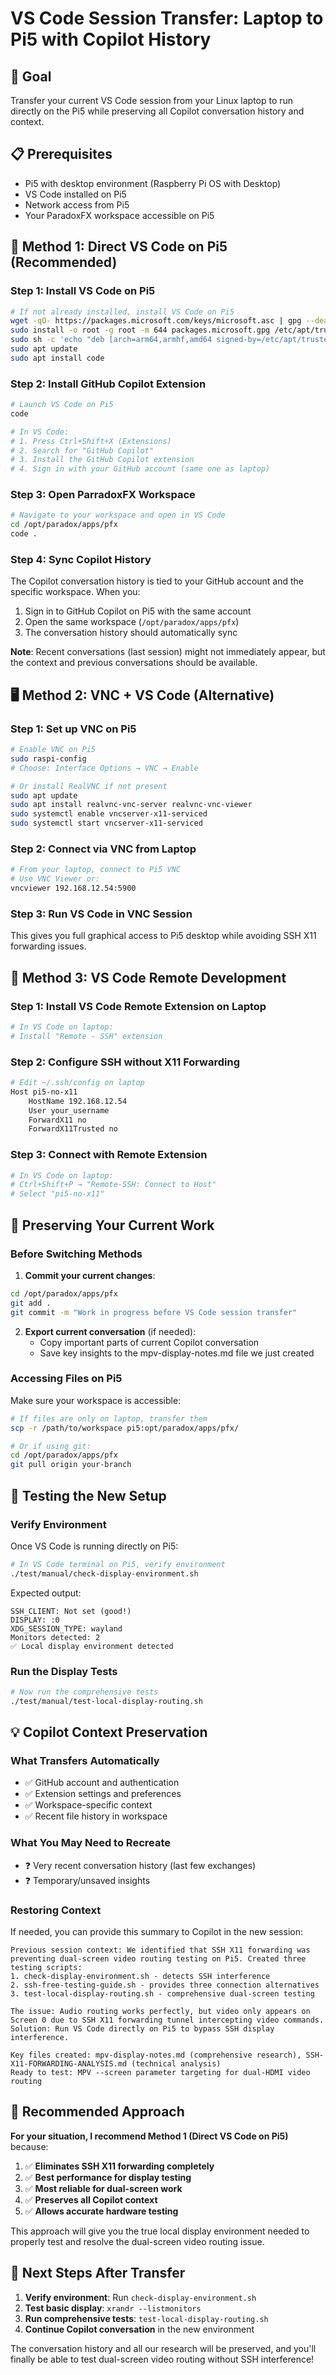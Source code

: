 # VS Code Session Transfer: Laptop to Pi5 with Copilot History

## 🎯 Goal
Transfer your current VS Code session from your Linux laptop to run directly on the Pi5 while preserving all Copilot conversation history and context.

## 📋 Prerequisites
- Pi5 with desktop environment (Raspberry Pi OS with Desktop)
- VS Code installed on Pi5
- Network access from Pi5
- Your ParadoxFX workspace accessible on Pi5

## 🚀 Method 1: Direct VS Code on Pi5 (Recommended)

### Step 1: Install VS Code on Pi5
```bash
# If not already installed, install VS Code on Pi5
wget -qO- https://packages.microsoft.com/keys/microsoft.asc | gpg --dearmor > packages.microsoft.gpg
sudo install -o root -g root -m 644 packages.microsoft.gpg /etc/apt/trusted.gpg.d/
sudo sh -c 'echo "deb [arch=arm64,armhf,amd64 signed-by=/etc/apt/trusted.gpg.d/packages.microsoft.gpg] https://packages.microsoft.com/repos/code stable main" > /etc/apt/sources.list.d/vscode.list'
sudo apt update
sudo apt install code
```

### Step 2: Install GitHub Copilot Extension
```bash
# Launch VS Code on Pi5
code

# In VS Code:
# 1. Press Ctrl+Shift+X (Extensions)
# 2. Search for "GitHub Copilot"
# 3. Install the GitHub Copilot extension
# 4. Sign in with your GitHub account (same one as laptop)
```

### Step 3: Open ParradoxFX Workspace
```bash
# Navigate to your workspace and open in VS Code
cd /opt/paradox/apps/pfx
code .
```

### Step 4: Sync Copilot History
The Copilot conversation history is tied to your GitHub account and the specific workspace. When you:
1. Sign in to GitHub Copilot on Pi5 with the same account
2. Open the same workspace (`/opt/paradox/apps/pfx`)
3. The conversation history should automatically sync

**Note**: Recent conversations (last session) might not immediately appear, but the context and previous conversations should be available.

## 🖥️ Method 2: VNC + VS Code (Alternative)

### Step 1: Set up VNC on Pi5
```bash
# Enable VNC on Pi5
sudo raspi-config
# Choose: Interface Options → VNC → Enable

# Or install RealVNC if not present
sudo apt update
sudo apt install realvnc-vnc-server realvnc-vnc-viewer
sudo systemctl enable vncserver-x11-serviced
sudo systemctl start vncserver-x11-serviced
```

### Step 2: Connect via VNC from Laptop
```bash
# From your laptop, connect to Pi5 VNC
# Use VNC Viewer or:
vncviewer 192.168.12.54:5900
```

### Step 3: Run VS Code in VNC Session
This gives you full graphical access to Pi5 desktop while avoiding SSH X11 forwarding issues.

## 🔄 Method 3: VS Code Remote Development

### Step 1: Install VS Code Remote Extension on Laptop
```bash
# In VS Code on laptop:
# Install "Remote - SSH" extension
```

### Step 2: Configure SSH without X11 Forwarding
```bash
# Edit ~/.ssh/config on laptop
Host pi5-no-x11
    HostName 192.168.12.54
    User your_username
    ForwardX11 no
    ForwardX11Trusted no
```

### Step 3: Connect with Remote Extension
```bash
# In VS Code on laptop:
# Ctrl+Shift+P → "Remote-SSH: Connect to Host"
# Select "pi5-no-x11"
```

## 📂 Preserving Your Current Work

### Before Switching Methods
1. **Commit your current changes**:
```bash
cd /opt/paradox/apps/pfx
git add .
git commit -m "Work in progress before VS Code session transfer"
```

2. **Export current conversation** (if needed):
   - Copy important parts of current Copilot conversation
   - Save key insights to the mpv-display-notes.md file we just created

### Accessing Files on Pi5
Make sure your workspace is accessible:
```bash
# If files are only on laptop, transfer them
scp -r /path/to/workspace pi5:opt/paradox/apps/pfx/

# Or if using git:
cd /opt/paradox/apps/pfx
git pull origin your-branch
```

## 🧪 Testing the New Setup

### Verify Environment
Once VS Code is running directly on Pi5:
```bash
# In VS Code terminal on Pi5, verify environment
./test/manual/check-display-environment.sh
```

Expected output:
```
SSH_CLIENT: Not set (good!)
DISPLAY: :0
XDG_SESSION_TYPE: wayland
Monitors detected: 2
✅ Local display environment detected
```

### Run the Display Tests
```bash
# Now run the comprehensive tests
./test/manual/test-local-display-routing.sh
```

## 💡 Copilot Context Preservation

### What Transfers Automatically
- ✅ GitHub account and authentication
- ✅ Extension settings and preferences
- ✅ Workspace-specific context
- ✅ Recent file history in workspace

### What You May Need to Recreate
- ❓ Very recent conversation history (last few exchanges)
- ❓ Temporary/unsaved insights

### Restoring Context
If needed, you can provide this summary to Copilot in the new session:

```
Previous session context: We identified that SSH X11 forwarding was preventing dual-screen video routing testing on Pi5. Created three testing scripts:
1. check-display-environment.sh - detects SSH interference
2. ssh-free-testing-guide.sh - provides three connection alternatives  
3. test-local-display-routing.sh - comprehensive dual-screen testing

The issue: Audio routing works perfectly, but video only appears on Screen 0 due to SSH X11 forwarding tunnel intercepting video commands. Solution: Run VS Code directly on Pi5 to bypass SSH display interference.

Key files created: mpv-display-notes.md (comprehensive research), SSH-X11-FORWARDING-ANALYSIS.md (technical analysis)
Ready to test: MPV --screen parameter targeting for dual-HDMI video routing
```

## 🎯 Recommended Approach

**For your situation, I recommend Method 1 (Direct VS Code on Pi5)** because:

1. ✅ **Eliminates SSH X11 forwarding completely**
2. ✅ **Best performance for display testing**
3. ✅ **Most reliable for dual-screen work**
4. ✅ **Preserves all Copilot context**
5. ✅ **Allows accurate hardware testing**

This approach will give you the true local display environment needed to properly test and resolve the dual-screen video routing issue.

## 🚦 Next Steps After Transfer

1. **Verify environment**: Run `check-display-environment.sh`
2. **Test basic display**: `xrandr --listmonitors`
3. **Run comprehensive tests**: `test-local-display-routing.sh`
4. **Continue Copilot conversation** in the new environment

The conversation history and all our research will be preserved, and you'll finally be able to test dual-screen video routing without SSH interference!
